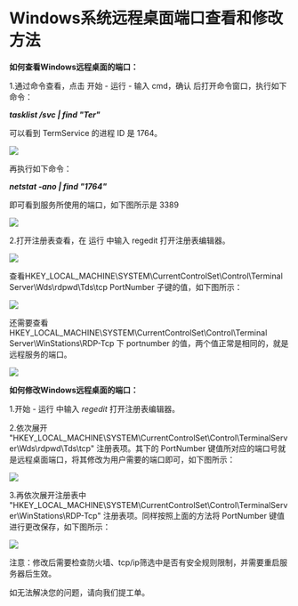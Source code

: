 # Windows系统远程桌面端口查看和修改方法
**如何查看Windows远程桌面的端口：**

1.通过命令查看，点击 开始 - 运行 - 输入 cmd，确认 后打开命令窗口，执行如下命令：

***tasklist /svc | find "Ter"***

可以看到 TermService 的进程 ID 是 1764。

![](https://github.com/jdcloudcom/cn/blob/edit/image/Elastic-Compute/Virtual-Machine/Windows/Windows%E7%B3%BB%E7%BB%9F%E8%BF%9C%E7%A8%8B%E6%A1%8C%E9%9D%A2%E7%AB%AF%E5%8F%A3%E6%9F%A5%E7%9C%8B%E5%92%8C%E4%BF%AE%E6%94%B9%E6%96%B9%E6%B3%9501.png)

再执行如下命令：

***netstat -ano | find "1764"***

即可看到服务所使用的端口，如下图所示是 3389

![](https://github.com/jdcloudcom/cn/blob/edit/image/Elastic-Compute/Virtual-Machine/Windows/Windows%E7%B3%BB%E7%BB%9F%E8%BF%9C%E7%A8%8B%E6%A1%8C%E9%9D%A2%E7%AB%AF%E5%8F%A3%E6%9F%A5%E7%9C%8B%E5%92%8C%E4%BF%AE%E6%94%B9%E6%96%B9%E6%B3%9502.png)

2.打开注册表查看，在 运行 中输入 regedit 打开注册表编辑器。

![](https://github.com/jdcloudcom/cn/blob/edit/image/Elastic-Compute/Virtual-Machine/Windows/Windows%E7%B3%BB%E7%BB%9F%E8%BF%9C%E7%A8%8B%E6%A1%8C%E9%9D%A2%E7%AB%AF%E5%8F%A3%E6%9F%A5%E7%9C%8B%E5%92%8C%E4%BF%AE%E6%94%B9%E6%96%B9%E6%B3%9503.png)

查看HKEY_LOCAL_MACHINE\SYSTEM\CurrentControlSet\Control\Terminal Server\Wds\rdpwd\Tds\tcp  PortNumber 子键的值，如下图所示：

![](https://github.com/jdcloudcom/cn/blob/edit/image/Elastic-Compute/Virtual-Machine/Windows/Windows%E7%B3%BB%E7%BB%9F%E8%BF%9C%E7%A8%8B%E6%A1%8C%E9%9D%A2%E7%AB%AF%E5%8F%A3%E6%9F%A5%E7%9C%8B%E5%92%8C%E4%BF%AE%E6%94%B9%E6%96%B9%E6%B3%9504.png)

还需要查看 HKEY_LOCAL_MACHINE\SYSTEM\CurrentControlSet\Control\Terminal Server\WinStations\RDP-Tcp 下 portnumber 的值，两个值正常是相同的，就是远程服务的端口。

![](https://github.com/jdcloudcom/cn/blob/edit/image/Elastic-Compute/Virtual-Machine/Windows/Windows%E7%B3%BB%E7%BB%9F%E8%BF%9C%E7%A8%8B%E6%A1%8C%E9%9D%A2%E7%AB%AF%E5%8F%A3%E6%9F%A5%E7%9C%8B%E5%92%8C%E4%BF%AE%E6%94%B9%E6%96%B9%E6%B3%9505.png)

**如何修改Windows远程桌面的端口：**

1.开始 - 运行 中输入 *regedit* 打开注册表编辑器。

2.依次展开 "HKEY_LOCAL_MACHINE\SYSTEM\CurrentControlSet\Control\TerminalServer\Wds\rdpwd\Tds\tcp" 注册表项。其下的 PortNumber 键值所对应的端口号就是远程桌面端口，将其修改为用户需要的端口即可，如下图所示：

![](https://github.com/jdcloudcom/cn/blob/edit/image/Elastic-Compute/Virtual-Machine/Windows/Windows%E7%B3%BB%E7%BB%9F%E8%BF%9C%E7%A8%8B%E6%A1%8C%E9%9D%A2%E7%AB%AF%E5%8F%A3%E6%9F%A5%E7%9C%8B%E5%92%8C%E4%BF%AE%E6%94%B9%E6%96%B9%E6%B3%9506.png)

3.再依次展开注册表中 "HKEY_LOCAL_MACHINE\SYSTEM\CurrentControlSet\Control\TerminalServer\WinStations\RDP-Tcp" 注册表项。同样按照上面的方法将 PortNumber 键值进行更改保存，如下图所示：

![](https://github.com/jdcloudcom/cn/blob/edit/image/Elastic-Compute/Virtual-Machine/Windows/Windows%E7%B3%BB%E7%BB%9F%E8%BF%9C%E7%A8%8B%E6%A1%8C%E9%9D%A2%E7%AB%AF%E5%8F%A3%E6%9F%A5%E7%9C%8B%E5%92%8C%E4%BF%AE%E6%94%B9%E6%96%B9%E6%B3%9507.png)

注意：修改后需要检查防火墙、tcp/ip筛选中是否有安全规则限制，并需要重启服务器后生效。

如无法解决您的问题，请向我们提工单。